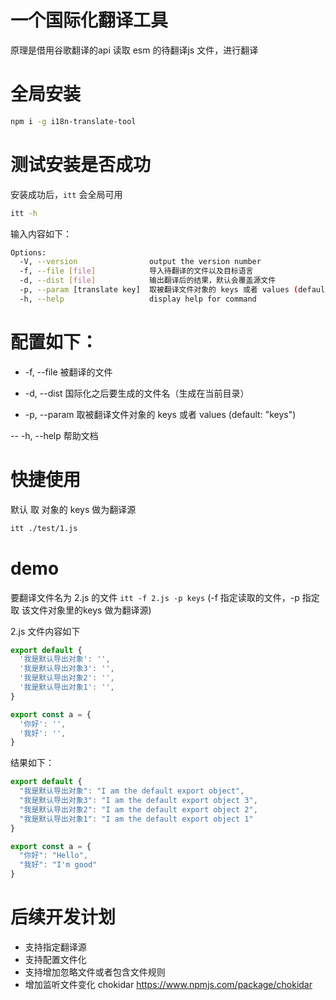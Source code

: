 # 一个国际化翻译工具
原理是借用谷歌翻译的api 读取 esm 的待翻译js 文件，进行翻译

# 全局安装

```bash
npm i -g i18n-translate-tool
```

# 测试安装是否成功
安装成功后，`itt` 会全局可用

```bash
itt -h
```
输入内容如下：
```bash
Options:
  -V, --version                output the version number
  -f, --file [file]            导入待翻译的文件以及目标语言
  -d, --dist [file]            输出翻译后的结果，默认会覆盖源文件
  -p, --param [translate key]  取被翻译文件对象的 keys 或者 values (default: "keys")
  -h, --help                   display help for command
```

# 配置如下：

- -f, --file 被翻译的文件

- -d, --dist 国际化之后要生成的文件名（生成在当前目录）

- -p, --param 取被翻译文件对象的 keys 或者 values (default: "keys")

-- -h, --help 帮助文档

# 快捷使用
默认 取 对象的 keys 做为翻译源 
```bash
itt ./test/1.js
```

# demo

要翻译文件名为 2.js 的文件
`itt -f 2.js -p keys` 
(-f 指定读取的文件，-p 指定取 该文件对象里的keys 做为翻译源)

2.js 文件内容如下

```js
export default {
  '我是默认导出对象': '',
  '我是默认导出对象3': '',
  '我是默认导出对象2': '',
  '我是默认导出对象1': '',
}

export const a = {
  '你好': '',
  '我好': '',
}
```

结果如下：

```js
export default {
  "我是默认导出对象": "I am the default export object",
  "我是默认导出对象3": "I am the default export object 3",
  "我是默认导出对象2": "I am the default export object 2",
  "我是默认导出对象1": "I am the default export object 1"
}

export const a = {
  "你好": "Hello",
  "我好": "I'm good"
}

```

# 后续开发计划

- 支持指定翻译源
- 支持配置文件化
- 支持增加忽略文件或者包含文件规则
- 增加监听文件变化 chokidar https://www.npmjs.com/package/chokidar